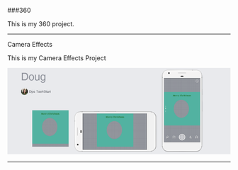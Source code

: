 ###360

This is my 360 project.

<script src="//360.vizor.io/scripts/embed.js" data-vizorurl="https://360.vizor.io/embed/v/6eg" ></script>

***

Camera Effects

This is my Camera Effects Project

![Doug](https://github.com/dougharper/dougharper.github.io/blob/master/Douglas.PNG?raw=true "Optional Title")


***
